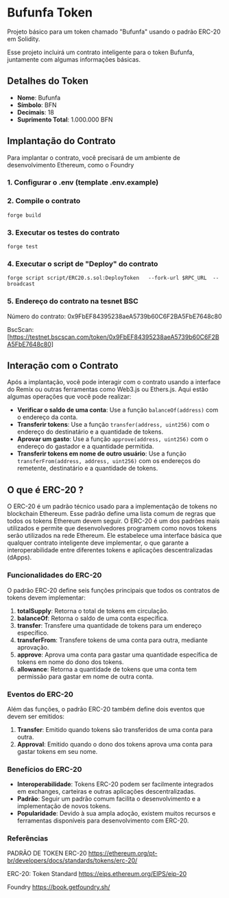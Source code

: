 # Bufunfa Token

Projeto básico para um token chamado "Bufunfa" usando o padrão ERC-20 em Solidity.

Esse projeto incluirá um contrato inteligente para o token Bufunfa, juntamente com algumas informações básicas.

## Detalhes do Token

- **Nome**: Bufunfa
- **Símbolo**: BFN
- **Decimais**: 18
- **Suprimento Total**: 1.000.000 BFN

## Implantação do Contrato

Para implantar o contrato, você precisará de um ambiente de desenvolvimento Ethereum, como o Foundry

### 1. Configurar o .env (template .env.example)

### 2. Compile o contrato

```shell
forge build
```

### 3. Executar os testes do contrato

  ```shell
  forge test
 ```

### 4. Executar o script de "Deploy" do contrato

```shell
forge script script/ERC20.s.sol:DeployToken   --fork-url $RPC_URL  --broadcast 
```

### 5. Endereço do contrato na tesnet BSC 

Número do contrato: 0x9FbEF84395238aeA5739b60C6F2BA5FbE7648c80

BscScan: [https://testnet.bscscan.com/token/0x9FbEF84395238aeA5739b60C6F2BA5FbE7648c80]


## Interação com o Contrato

Após a implantação, você pode interagir com o contrato usando a interface do Remix ou outras ferramentas como Web3.js ou Ethers.js. Aqui estão algumas operações que você pode realizar:

- **Verificar o saldo de uma conta**: Use a função `balanceOf(address)` com o endereço da conta.
- **Transferir tokens**: Use a função `transfer(address, uint256)` com o endereço do destinatário e a quantidade de tokens.
- **Aprovar um gasto**: Use a função `approve(address, uint256)` com o endereço do gastador e a quantidade permitida.
- **Transferir tokens em nome de outro usuário**: Use a função `transferFrom(address, address, uint256)` com os endereços do remetente, destinatário e a quantidade de tokens.

## O que é ERC-20 ?

O ERC-20 é um padrão técnico usado para a implementação de tokens no blockchain Ethereum. Esse padrão define uma lista comum de regras que todos os tokens Ethereum devem seguir. O ERC-20 é um dos padrões mais utilizados e permite que desenvolvedores programem como novos tokens serão utilizados na rede Ethereum. Ele estabelece uma interface básica que qualquer contrato inteligente deve implementar, o que garante a interoperabilidade entre diferentes tokens e aplicações descentralizadas (dApps).

### Funcionalidades do ERC-20

O padrão ERC-20 define seis funções principais que todos os contratos de tokens devem implementar:

1. **totalSupply**: Retorna o total de tokens em circulação.
2. **balanceOf**: Retorna o saldo de uma conta específica.
3. **transfer**: Transfere uma quantidade de tokens para um endereço específico.
4. **transferFrom**: Transfere tokens de uma conta para outra, mediante aprovação.
5. **approve**: Aprova uma conta para gastar uma quantidade específica de tokens em nome do dono dos tokens.
6. **allowance**: Retorna a quantidade de tokens que uma conta tem permissão para gastar em nome de outra conta.

### Eventos do ERC-20

Além das funções, o padrão ERC-20 também define dois eventos que devem ser emitidos:

1. **Transfer**: Emitido quando tokens são transferidos de uma conta para outra.
2. **Approval**: Emitido quando o dono dos tokens aprova uma conta para gastar tokens em seu nome.

### Benefícios do ERC-20

- **Interoperabilidade**: Tokens ERC-20 podem ser facilmente integrados em exchanges, carteiras e outras aplicações descentralizadas.
- **Padrão**: Seguir um padrão comum facilita o desenvolvimento e a implementação de novos tokens.
- **Popularidade**: Devido à sua ampla adoção, existem muitos recursos e ferramentas disponíveis para desenvolvimento com ERC-20.

### Referências

PADRÃO DE TOKEN ERC-20 
<https://ethereum.org/pt-br/developers/docs/standards/tokens/erc-20/>

ERC-20: Token Standard
<https://eips.ethereum.org/EIPS/eip-20>

Foundry
<https://book.getfoundry.sh/>
